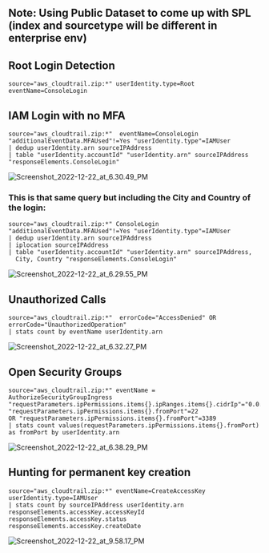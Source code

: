 ## Note: Using Public Dataset to come up with SPL (index and sourcetype will be different in enterprise env)

## Root Login Detection
```
source="aws_cloudtrail.zip:*" userIdentity.type=Root eventName=ConsoleLogin
```

## IAM Login with no MFA
```
source="aws_cloudtrail.zip:*"  eventName=ConsoleLogin "additionalEventData.MFAUsed"!=Yes "userIdentity.type"=IAMUser
| dedup userIdentity.arn sourceIPAddress
| table "userIdentity.accountId" "userIdentity.arn" sourceIPAddress "responseElements.ConsoleLogin"
```
![Screenshot_2022-12-22_at_6.30.49_PM](/uploads/3892d02c087a6ff731eb2b9593aeef4b/Screenshot_2022-12-22_at_6.30.49_PM.png)

### This is that same query but including the City and Country of the login:
```
source="aws_cloudtrail.zip:*" ConsoleLogin "additionalEventData.MFAUsed"!=Yes "userIdentity.type"=IAMUser
| dedup userIdentity.arn sourceIPAddress
| iplocation sourceIPAddress
| table "userIdentity.accountId" "userIdentity.arn" sourceIPAddress,
  City, Country "responseElements.ConsoleLogin"
```
![Screenshot_2022-12-22_at_6.29.55_PM](/uploads/4d86721dbb7e9af529a777b1c04fbfd7/Screenshot_2022-12-22_at_6.29.55_PM.png)

## Unauthorized Calls
```
source="aws_cloudtrail.zip:*"  errorCode="AccessDenied" OR errorCode="UnauthorizedOperation"
| stats count by eventName userIdentity.arn
```
![Screenshot_2022-12-22_at_6.32.27_PM](/uploads/bf513e64419bed57c759b4c98411da4a/Screenshot_2022-12-22_at_6.32.27_PM.png)

## Open Security Groups
```
source="aws_cloudtrail.zip:*" eventName = AuthorizeSecurityGroupIngress
"requestParameters.ipPermissions.items{}.ipRanges.items{}.cidrIp"="0.0.0.0/0"
"requestParameters.ipPermissions.items{}.fromPort"=22
OR "requestParameters.ipPermissions.items{}.fromPort"=3389
| stats count values(requestParameters.ipPermissions.items{}.fromPort) as fromPort by userIdentity.arn
```
![Screenshot_2022-12-22_at_6.38.29_PM](/uploads/8cd058569f53d9d58f342144b7ca5fb5/Screenshot_2022-12-22_at_6.38.29_PM.png)

## Hunting for permanent key creation
```
source="aws_cloudtrail.zip:*" eventName=CreateAccessKey userIdentity.type=IAMUser 
| stats count by sourceIPAddress userIdentity.arn responseElements.accessKey.accessKeyId responseElements.accessKey.status responseElements.accessKey.createDate
```
![Screenshot_2022-12-22_at_9.58.17_PM](/uploads/65c5323160e65ccd0c4556296b5365b2/Screenshot_2022-12-22_at_9.58.17_PM.png)
